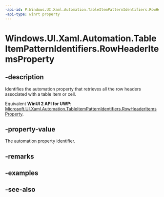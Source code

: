 ```yaml
---
-api-id: P:Windows.UI.Xaml.Automation.TableItemPatternIdentifiers.RowHeaderItemsProperty
-api-type: winrt property
---
```


<!-- Property syntax
public Windows.UI.Xaml.Automation.AutomationProperty RowHeaderItemsProperty { get; }
-->

# Windows.UI.Xaml.Automation.TableItemPatternIdentifiers.RowHeaderItemsProperty

## -description
Identifies the automation property that retrieves all the row headers associated with a table item or cell.

Equivalent **WinUI 2 API for UWP**: [Microsoft.UI.Xaml.Automation.TableItemPatternIdentifiers.RowHeaderItemsProperty](/windows/winui/api/microsoft.ui.xaml.automation.tableitempatternidentifiers.rowheaderitemsproperty).

## -property-value
The automation property identifier.

## -remarks

## -examples

## -see-also
